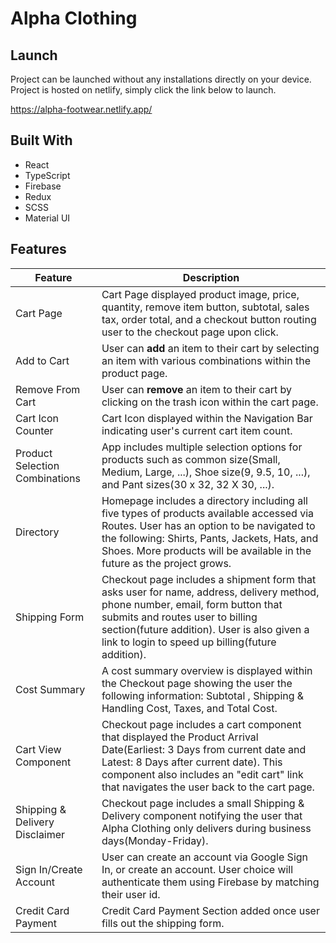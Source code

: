 <h1>Alpha Clothing</h1>

## Launch ##
Project can be launched without any installations directly on your device. Project is hosted on netlify, simply click the link below to launch.

https://alpha-footwear.netlify.app/

## Built With ##
 
* React
* TypeScript
* Firebase
* Redux
* SCSS
* Material UI


## Features ##
Feature  | Description
------------- | -------------
Cart Page | Cart Page displayed product image, price, quantity, remove item button, subtotal, sales tax, order total, and a checkout button routing user to the checkout page upon click.
Add to Cart       | User can **add** an item to their cart by selecting an item with various combinations within the product page.
Remove From Cart  | User can **remove** an item to their cart by clicking on the trash icon within the cart page.
Cart Icon Counter | Cart Icon displayed within the Navigation Bar indicating user's current cart item count.
Product Selection Combinations | App includes multiple selection options for products such as common size(Small, Medium, Large, ...), Shoe size(9, 9.5, 10, ...), and Pant sizes(30 x 32, 32 X 30, ...).
Directory | Homepage includes a directory including all five types of products available accessed via Routes. User has an option to be navigated to the following: Shirts, Pants, Jackets, Hats, and Shoes. More products will be available in the future as the project grows.
Shipping Form | Checkout page includes a shipment form that asks user for name, address, delivery method, phone number, email, form button that submits and routes user to billing section(future addition). User is also given a link to login to speed up billing(future addition).
Cost Summary | A cost summary overview is displayed within the Checkout page showing the user the following information: Subtotal , Shipping & Handling Cost, Taxes, and Total Cost.
Cart View Component | Checkout page includes a cart component that displayed the Product Arrival Date(Earliest: 3 Days from current date and Latest: 8 Days after current date). This component also includes an "edit cart" link that navigates the user back to the cart page.
Shipping & Delivery Disclaimer | Checkout page includes a small Shipping & Delivery component notifying the user that Alpha Clothing only delivers during business days(Monday-Friday).
Sign In/Create Account | User can create an account via Google Sign In, or create an account. User choice will authenticate them using Firebase by matching their user id.
Credit Card Payment | Credit Card Payment Section added once user fills out the shipping form.
